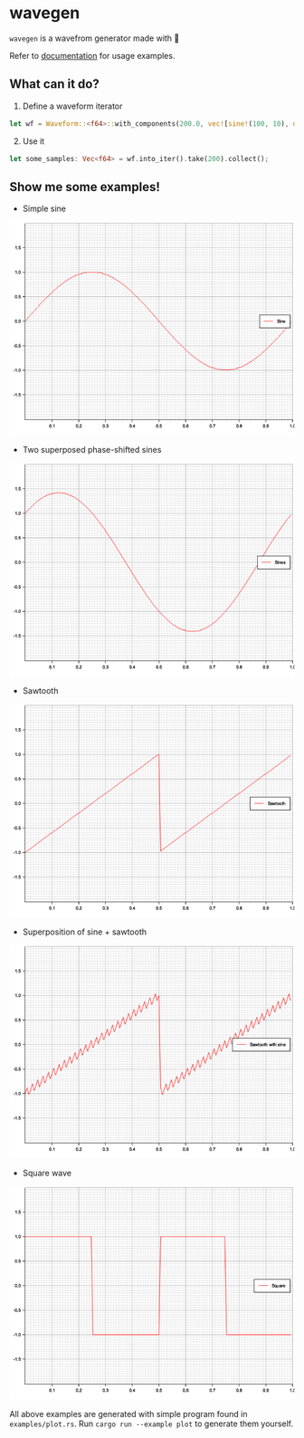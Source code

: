 # wavegen

`wavegen` is a wavefrom generator made with 🦀

Refer to [documentation](https://) for usage examples.

## What can it do?

1) Define a waveform iterator

```rust
let wf = Waveform::<f64>::with_components(200.0, vec![sine!(100, 10), dc_bias!(20)]);
```

2. Use it

```rust
let some_samples: Vec<f64> = wf.into_iter().take(200).collect();
```

## Show me some examples!

* Simple sine

![Sine plot](img/sine.png)

* Two superposed phase-shifted sines

![Superposed sines plot](img/sine_double.png)

* Sawtooth

![Sawtooth plot](img/sawtooth.png)

* Superposition of sine + sawtooth

![Sine and sawtooth superposed](img/sawtooth_sinesised.png)

* Square wave

![Square wave](img/square.png)

All above examples are generated with simple program found in `examples/plot.rs`. Run `cargo run --example plot` to generate them yourself.
